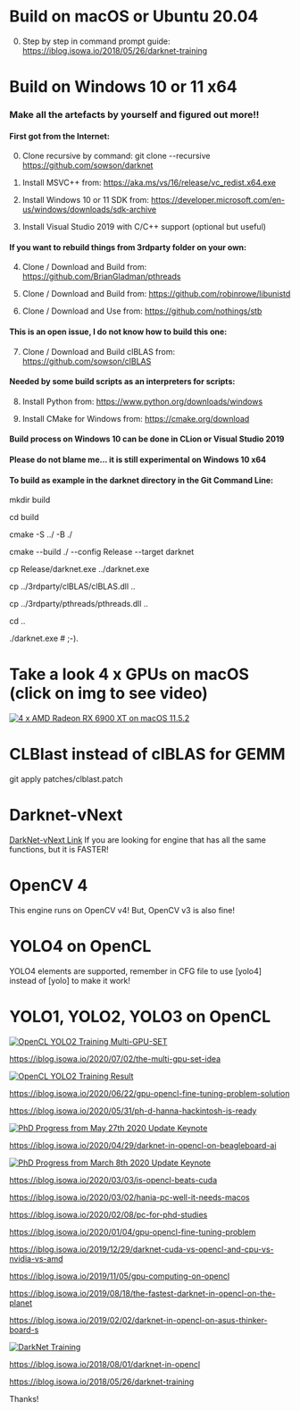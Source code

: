 # Build on macOS or Ubuntu 20.04

0) Step by step in command prompt guide: https://iblog.isowa.io/2018/05/26/darknet-training

# Build on Windows 10 or 11 x64

### Make all the artefacts by yourself and figured out more!!

#### First got from the Internet:

0) Clone recursive by command: git clone --recursive https://github.com/sowson/darknet

1) Install MSVC++ from: https://aka.ms/vs/16/release/vc_redist.x64.exe

2) Install Windows 10 or 11 SDK from: https://developer.microsoft.com/en-us/windows/downloads/sdk-archive

3) Install Visual Studio 2019 with C/C++ support (optional but useful)

#### If you want to rebuild things from 3rdparty folder on your own:

4) Clone / Download and Build from: https://github.com/BrianGladman/pthreads

5) Clone / Download and Build from: https://github.com/robinrowe/libunistd

6) Clone / Download and Use from: https://github.com/nothings/stb

#### This is an open issue, I do not know how to build this one:

7) Clone / Download and Build clBLAS from: https://github.com/sowson/clBLAS

#### Needed by some build scripts as an interpreters for scripts:

8) Install Python from: https://www.python.org/downloads/windows

9) Install CMake for Windows from: https://cmake.org/download

#### Build process on Windows 10 can be done in CLion or Visual Studio 2019

#### Please do not blame me... it is still experimental on Windows 10 x64

#### To build as example in the darknet directory in the Git Command Line:

mkdir build

cd build

cmake -S ../ -B ./

cmake --build ./ --config Release --target darknet

cp Release/darknet.exe ../darknet.exe

cp ../3rdparty/clBLAS/clBLAS.dll ..

cp ../3rdparty/pthreads/pthreads.dll ..

cd ..

./darknet.exe # ;-).

# Take a look 4 x GPUs on macOS (click on img to see video)

[![4 x AMD Radeon RX 6900 XT on macOS 11.5.2](https://iblog.isowa.io/wp-content/uploads/2021/08/moria-scaled.jpeg)](https://www.youtube.com/watch?v=W6VOLjgwKNI)

# CLBlast instead of clBLAS for GEMM

git apply patches/clblast.patch

# Darknet-vNext

[DarkNet-vNext Link](https://github.com/sowson/darknet-vNext) If you are looking for engine that has all the same functions, but it is FASTER!

# OpenCV 4

This engine runs on OpenCV v4! But, OpenCV v3 is also fine!

# YOLO4 on OpenCL

YOLO4 elements are supported, remember in CFG file to use [yolo4] instead of [yolo] to make it work!

# YOLO1, YOLO2, YOLO3 on OpenCL

[![OpenCL YOLO2 Training Multi-GPU-SET](https://iblog.isowa.io/wp-content/uploads/2020/07/gitbug-img.jpg)](https://www.youtube.com/watch?v=o-PV3vmfP-0)

https://iblog.isowa.io/2020/07/02/the-multi-gpu-set-idea

[![OpenCL YOLO2 Training Result](https://iblog.isowa.io/wp-content/uploads/2020/06/gitbug-image.jpg)](https://www.youtube.com/watch?v=_dNYNYHXHHo)

https://iblog.isowa.io/2020/06/22/gpu-opencl-fine-tuning-problem-solution

https://iblog.isowa.io/2020/05/31/ph-d-hanna-hackintosh-is-ready

[![PhD Progress from May 27th 2020 Update Keynote](https://iblog.isowa.io/wp-content/uploads/2020/05/gitbug-image.jpg)](https://www.youtube.com/watch?v=qfCWYVnJrjQ)

https://iblog.isowa.io/2020/04/29/darknet-in-opencl-on-beagleboard-ai

[![PhD Progress from March 8th 2020 Update Keynote](https://iblog.isowa.io/wp-content/uploads/2020/03/gitbug-image.jpg)](https://www.youtube.com/watch?v=exuPfFtbwgU)

https://iblog.isowa.io/2020/03/03/is-opencl-beats-cuda

https://iblog.isowa.io/2020/03/02/hania-pc-well-it-needs-macos

https://iblog.isowa.io/2020/02/08/pc-for-phd-studies

https://iblog.isowa.io/2020/01/04/gpu-opencl-fine-tuning-problem

https://iblog.isowa.io/2019/12/29/darknet-cuda-vs-opencl-and-cpu-vs-nvidia-vs-amd

https://iblog.isowa.io/2019/11/05/gpu-computing-on-opencl

https://iblog.isowa.io/2019/08/18/the-fastest-darknet-in-opencl-on-the-planet

https://iblog.isowa.io/2019/02/02/darknet-in-opencl-on-asus-thinker-board-s

[![DarkNet Training](https://img.youtube.com/vi/Mxw7XkFBFPc/0.jpg)](https://www.youtube.com/watch?v=Mxw7XkFBFPc)

https://iblog.isowa.io/2018/08/01/darknet-in-opencl

https://iblog.isowa.io/2018/05/26/darknet-training 

Thanks!

